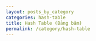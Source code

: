 ```yaml
---
layout: posts_by_category
categories: hash-table
title: Hash Table (Bảng băm)
permalink: /category/hash-table
---
```

